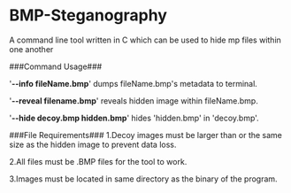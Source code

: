 # BMP-Steganography
A command line tool written in C which can be used to hide mp files within one another

###Command Usage###

'**--info fileName.bmp**' dumps fileName.bmp's metadata to terminal. 

'**--reveal filename.bmp**' reveals hidden image within fileName.bmp. 

'**--hide decoy.bmp hidden.bmp**' hides 'hidden.bmp' in 'decoy.bmp'. 


###File Requirements###
1.Decoy images must be larger than or the same size as the hidden image to prevent data loss. 

2.All files must be .BMP files for the tool to work. 

3.Images must be located in same directory as the binary of the program. 

